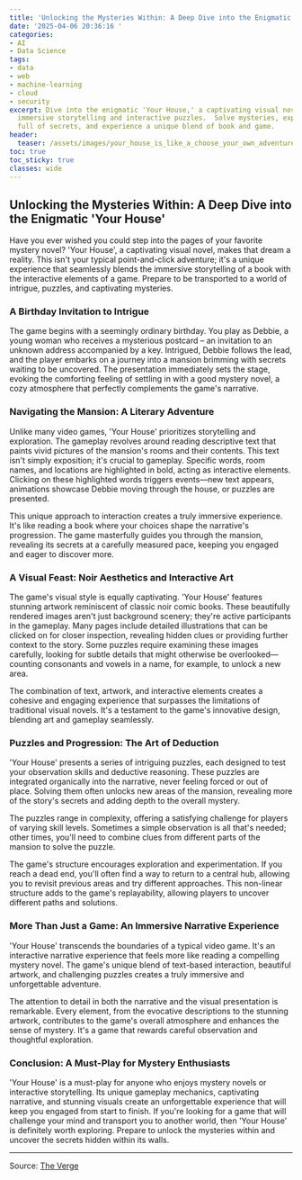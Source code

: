 ```yaml
---
title: 'Unlocking the Mysteries Within: A Deep Dive into the Enigmatic ''Your House'''
date: '2025-04-06 20:36:16 '
categories:
- AI
- Data Science
tags:
- data
- web
- machine-learning
- cloud
- security
excerpt: Dive into the enigmatic 'Your House,' a captivating visual novel blending
  immersive storytelling and interactive puzzles.  Solve mysteries, explore a mansion
  full of secrets, and experience a unique blend of book and game.
header:
  teaser: /assets/images/your_house_is_like_a_choose_your_own_adventure_mys_20250406203609.jpg
toc: true
toc_sticky: true
classes: wide
---
```


## Unlocking the Mysteries Within: A Deep Dive into the Enigmatic 'Your House'

Have you ever wished you could step into the pages of your favorite mystery novel?  'Your House', a captivating visual novel, makes that dream a reality.  This isn't your typical point-and-click adventure; it's a unique experience that seamlessly blends the immersive storytelling of a book with the interactive elements of a game. Prepare to be transported to a world of intrigue, puzzles, and captivating mysteries.

### A Birthday Invitation to Intrigue

The game begins with a seemingly ordinary birthday.  You play as Debbie, a young woman who receives a mysterious postcard – an invitation to an unknown address accompanied by a key.  Intrigued, Debbie follows the lead, and the player embarks on a journey into a mansion brimming with secrets waiting to be uncovered. The presentation immediately sets the stage, evoking the comforting feeling of settling in with a good mystery novel, a cozy atmosphere that perfectly complements the game's narrative.

### Navigating the Mansion: A Literary Adventure

Unlike many video games, 'Your House' prioritizes storytelling and exploration.  The gameplay revolves around reading descriptive text that paints vivid pictures of the mansion's rooms and their contents.  This text isn't simply exposition; it's crucial to gameplay.  Specific words, room names, and locations are highlighted in bold, acting as interactive elements. Clicking on these highlighted words triggers events—new text appears, animations showcase Debbie moving through the house, or puzzles are presented.

This unique approach to interaction creates a truly immersive experience.  It's like reading a book where your choices shape the narrative's progression.  The game masterfully guides you through the mansion, revealing its secrets at a carefully measured pace, keeping you engaged and eager to discover more.

### A Visual Feast: Noir Aesthetics and Interactive Art

The game's visual style is equally captivating.  'Your House' features stunning artwork reminiscent of classic noir comic books.  These beautifully rendered images aren't just background scenery; they're active participants in the gameplay.  Many pages include detailed illustrations that can be clicked on for closer inspection, revealing hidden clues or providing further context to the story.  Some puzzles require examining these images carefully, looking for subtle details that might otherwise be overlooked—counting consonants and vowels in a name, for example, to unlock a new area.

The combination of text, artwork, and interactive elements creates a cohesive and engaging experience that surpasses the limitations of traditional visual novels.  It's a testament to the game's innovative design, blending art and gameplay seamlessly.

### Puzzles and Progression: The Art of Deduction

'Your House' presents a series of intriguing puzzles, each designed to test your observation skills and deductive reasoning.  These puzzles are integrated organically into the narrative, never feeling forced or out of place.  Solving them often unlocks new areas of the mansion, revealing more of the story's secrets and adding depth to the overall mystery.

The puzzles range in complexity, offering a satisfying challenge for players of varying skill levels.  Sometimes a simple observation is all that's needed; other times, you'll need to combine clues from different parts of the mansion to solve the puzzle.

The game's structure encourages exploration and experimentation.  If you reach a dead end, you'll often find a way to return to a central hub, allowing you to revisit previous areas and try different approaches.  This non-linear structure adds to the game's replayability, allowing players to uncover different paths and solutions.

### More Than Just a Game: An Immersive Narrative Experience

'Your House' transcends the boundaries of a typical video game. It's an interactive narrative experience that feels more like reading a compelling mystery novel.  The game's unique blend of text-based interaction, beautiful artwork, and challenging puzzles creates a truly immersive and unforgettable adventure.

The attention to detail in both the narrative and the visual presentation is remarkable.  Every element, from the evocative descriptions to the stunning artwork, contributes to the game's overall atmosphere and enhances the sense of mystery.  It's a game that rewards careful observation and thoughtful exploration.

### Conclusion: A Must-Play for Mystery Enthusiasts

'Your House' is a must-play for anyone who enjoys mystery novels or interactive storytelling.  Its unique gameplay mechanics, captivating narrative, and stunning visuals create an unforgettable experience that will keep you engaged from start to finish.  If you're looking for a game that will challenge your mind and transport you to another world, then 'Your House' is definitely worth exploring.  Prepare to unlock the mysteries within and uncover the secrets hidden within its walls.

---

Source: [The Verge](https://www.theverge.com/games-review/643827/your-house-review-pc-ios-android)